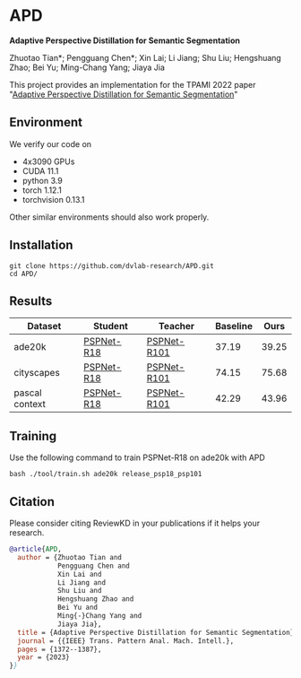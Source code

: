 # APD
**Adaptive Perspective Distillation for Semantic Segmentation**

Zhuotao Tian*; Pengguang Chen*; Xin Lai; Li Jiang; Shu Liu; Hengshuang Zhao; Bei Yu; Ming-Chang Yang; Jiaya Jia

This project provides an implementation for the TPAMI 2022 paper "[Adaptive Perspective Distillation for Semantic Segmentation](https://ieeexplore.ieee.org/document/9736597)"

## Environment

We verify our code on 
* 4x3090 GPUs
* CUDA 11.1
* python 3.9
* torch 1.12.1
* torchvision 0.13.1

Other similar environments should also work properly.

## Installation

```
git clone https://github.com/dvlab-research/APD.git
cd APD/
```

## Results

| Dataset        | Student    | Teacher     | Baseline | Ours  |
|----------------|------------|-------------|----------|-------|
| ade20k         | [PSPNet-R18](https://github.com/akuxcw/APD/releases/download/v1.0/ade20k_psp18_psp101.pth) | [PSPNet-R101](https://github.com/akuxcw/APD/releases/download/v1.0/pspnet101_fc_ade20k.pth) | 37.19    | 39.25 |
| cityscapes     | [PSPNet-R18](https://github.com/akuxcw/APD/releases/download/v1.0/cityscapes_psp18_psp101.pth) | [PSPNet-R101](https://github.com/akuxcw/APD/releases/download/v1.0/pspnet101_fc_cityscapes.pth) | 74.15    | 75.68 |
| pascal context | [PSPNet-R18](https://github.com/akuxcw/APD/releases/download/v1.0/context_psp18_psp101.pth) | [PSPNet-R101](https://github.com/akuxcw/APD/releases/download/v1.0/pspnet101_fc_context.pth) | 42.29    | 43.96 |



## Training

Use the following command to train PSPNet-R18 on ade20k with APD
```
bash ./tool/train.sh ade20k release_psp18_psp101
```

## <a name="Citation"></a>Citation

Please consider citing ReviewKD in your publications if it helps your research.

```bib
@article{APD,
  author = {Zhuotao Tian and
            Pengguang Chen and
            Xin Lai and
            Li Jiang and
            Shu Liu and
            Hengshuang Zhao and
            Bei Yu and
            Ming{-}Chang Yang and
            Jiaya Jia},
  title = {Adaptive Perspective Distillation for Semantic Segmentation},
  journal = {{IEEE} Trans. Pattern Anal. Mach. Intell.},
  pages = {1372--1387},
  year = {2023}
}}
```
